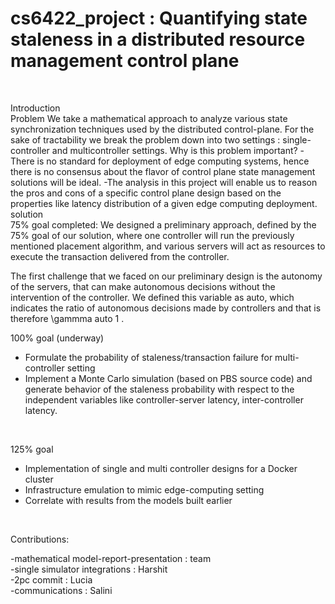 # cs6422_project : Quantifying state staleness in a distributed resource management control plane
<br />

Introduction
<br />
Problem
We take a mathematical approach to analyze various state synchronization techniques used by the distributed control-plane. For the sake of tractability we break the problem down into two settings : single-controller and multicontroller settings. 
Why is this problem important?
-There is no standard for deployment of edge computing systems, hence there is no consensus about the flavor of control plane state management solutions will be ideal. 
-The analysis in this project will enable us to reason the pros and cons of a specific control plane design based on the properties like latency distribution of a given edge computing deployment.
<br />
solution
<br />
75% goal completed: 
We designed a preliminary approach, defined by the 75\% goal of our solution, where one controller will run the previously mentioned placement algorithm, and various servers will act as resources to execute the transaction delivered from the controller. 

The first challenge that we faced on our preliminary design is the autonomy of the servers, that can make autonomous decisions without the intervention of the controller. We defined this variable as auto, which indicates the ratio of autonomous decisions made by controllers and that is therefore \gammma auto 1 .
<br />

100% goal (underway)
- Formulate the probability of staleness/transaction failure for multi-controller setting
- Implement a Monte Carlo simulation (based on PBS source code) and generate behavior of the staleness probability with respect to the independent variables like controller-server latency, inter-controller latency.
<br />

125% goal
- Implementation of single and multi controller designs for a Docker cluster
- Infrastructure emulation to mimic edge-computing setting
- Correlate with results from the models built earlier
<br />

Contributions:<br />

-mathematical model-report-presentation : team<br />
-single simulator integrations :  Harshit<br />
-2pc commit : Lucia<br />
-communications : Salini
